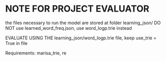 # NOTE FOR PROJECT EVALUATOR

the files necessary to run the model are stored at folder learning_json/
DO NOT use learned_word_freq.json, use word_logp.trie instead

EVALUATE USING THE learning_json/word_logp.trie file, 
keep  use_trie = True in file

Requirements:
marisa_trie, re
